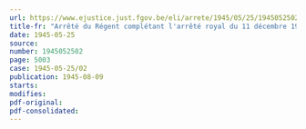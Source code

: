 ```yaml
---
url: https://www.ejustice.just.fgov.be/eli/arrete/1945/05/25/1945052502/justel
title-fr: "Arrêté du Régent complétant l'arrêté royal du 11 décembre 1939 portant règlement organique du Ministère des Affaires économiques"
date: 1945-05-25
source:
number: 1945052502
page: 5003
case: 1945-05-25/02
publication: 1945-08-09
starts:
modifies:
pdf-original:
pdf-consolidated:
---
```


